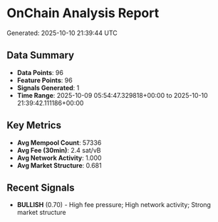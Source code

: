 # OnChain Analysis Report
Generated: 2025-10-10 21:39:44 UTC

## Data Summary
- **Data Points**: 96
- **Feature Points**: 96
- **Signals Generated**: 1
- **Time Range**: 2025-10-09 05:54:47.329818+00:00 to 2025-10-10 21:39:42.111186+00:00

## Key Metrics
- **Avg Mempool Count**: 57336
- **Avg Fee (30min)**: 2.4 sat/vB
- **Avg Network Activity**: 1.000
- **Avg Market Structure**: 0.681

## Recent Signals
- **BULLISH** (0.70) - High fee pressure; High network activity; Strong market structure
